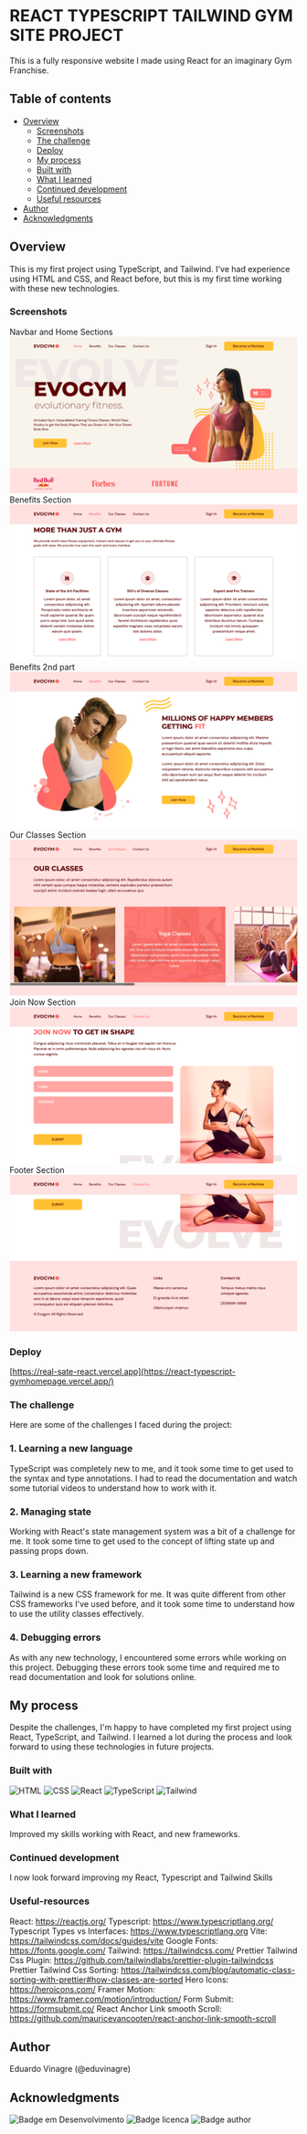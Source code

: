 # REACT TYPESCRIPT TAILWIND GYM SITE PROJECT

This is a fully responsive website I made using React for an imaginary Gym Franchise. 

## Table of contents

- [Overview](#overview)
  - [Screenshots](#screenshot)
  - [The challenge](#the-challenge)
  - [Deploy](#deploy)
  - [My process](#my-process)
  - [Built with](#built-with)
  - [What I learned](#what-i-learned)
  - [Continued development](#continued-development)
  - [Useful resources](#useful-resources)
- [Author](#author)
- [Acknowledgments](#acknowledgments)


## Overview

This is my first project using TypeScript, and Tailwind. I've had experience using HTML and CSS, and React before, but this is my first time working with these new technologies.

### Screenshots

Navbar and Home Sections
![](./screenshot1.png)
Benefits Section
![](./screenshot2.png)
Benefits 2nd part
![](./screenshot3.png)
Our Classes Section
![](./screenshot4.png)
Join Now Section
![](./screenshot5.png)
Footer Section
![](./screenshot6.png)

### Deploy

[https://real-sate-react.vercel.app](https://react-typescript-gymhomepage.vercel.app/)

### The challenge

Here are some of the challenges I faced during the project:

### 1. Learning a new language
TypeScript was completely new to me, and it took some time to get used to the syntax and type annotations. I had to read the documentation and watch some tutorial videos to understand how to work with it.

### 2. Managing state
Working with React's state management system was a bit of a challenge for me. It took some time to get used to the concept of lifting state up and passing props down.

### 3. Learning a new framework
Tailwind is a new CSS framework for me. It was quite different from other CSS frameworks I've used before, and it took some time to understand how to use the utility classes effectively.

### 4. Debugging errors
As with any new technology, I encountered some errors while working on this project. Debugging these errors took some time and required me to read documentation and look for solutions online.

## My process

Despite the challenges, I'm happy to have completed my first project using React, TypeScript, and Tailwind. I learned a lot during the process and look forward to using these technologies in future projects.

### Built with

![HTML](https://img.shields.io/badge/HTML-5-orange?style=for-the-badge&logo=html5)
![CSS](https://img.shields.io/badge/CSS-3-blue?style=for-the-badge&logo=css3)
![React](https://img.shields.io/badge/React-17.0.2-blue?style=for-the-badge&logo=react)
![TypeScript](https://img.shields.io/badge/TypeScript-4.4.4-blue?style=for-the-badge&logo=typescript)
![Tailwind](https://img.shields.io/badge/Tailwind-2.2.7-blue?style=for-the-badge&logo=tailwind-css)

### What I learned

Improved my skills working with React, and new frameworks.

### Continued development

I now look forward improving my React, Typescript and Tailwind Skills

### Useful-resources

React: https://reactjs.org/
Typescript: https://www.typescriptlang.org/
Typescript Types vs Interfaces: https://www.typescriptlang.org
Vite: https://tailwindcss.com/docs/guides/vite
Google Fonts: https://fonts.google.com/
Tailwind: https://tailwindcss.com/
Prettier Tailwind Css Plugin: https://github.com/tailwindlabs/prettier-plugin-tailwindcss
Prettier Tailwind Css Sorting: https://tailwindcss.com/blog/automatic-class-sorting-with-prettier#how-classes-are-sorted
Hero Icons: https://heroicons.com/
Framer Motion: https://www.framer.com/motion/introduction/
Form Submit: https://formsubmit.co/
React Anchor Link smooth Scroll: https://github.com/mauricevancooten/react-anchor-link-smooth-scroll

## Author

Eduardo Vinagre (@eduvinagre)

## Acknowledgments

![Badge em Desenvolvimento](https://img.shields.io/badge/SATUS-FINISHED-green)
![Badge licenca](https://img.shields.io/badge/License-MIT-lightgrey)
![Badge author](https://img.shields.io/badge/Author-%40eduvinagre-informational)
